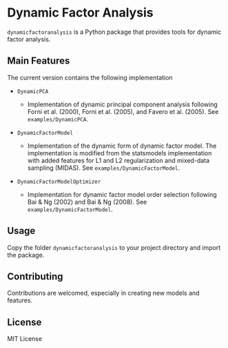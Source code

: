 # Dynamic Factor Analysis

`dynamicfactoranalysis` is a Python package that provides tools for dynamic factor analysis.

## Main Features

The current version contains the following implementation

- `DynamicPCA`

  - Implementation of dynamic principal component analysis following Forni et al. (2000), Forni et al. (2005), and Favero et al. (2005). See `examples/DynamicPCA`.

- `DynamicFactorModel`

  - Implementation of the dynamic form of dynamic factor model. The implementation is modified from the statsmodels implementation with added features for L1 and L2 regularization and mixed-data sampling (MIDAS). See `examples/DynamicFactorModel`.

- `DynamicFactorModelOptimizer`

  - Implementation for dynamic factor model order selection following Bai & Ng (2002) and Bai & Ng (2008). See `examples/DynamicFactorModel`.

## Usage

Copy the folder `dynamicfactoranalysis` to your project directory and import the package.

## Contributing

Contributions are welcomed, especially in creating new models and features.

## License

MIT License
